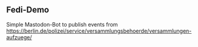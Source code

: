 ## Fedi-Demo

Simple Mastodon-Bot to publish events from https://berlin.de/polizei/service/versammlungsbehoerde/versammlungen-aufzuege/